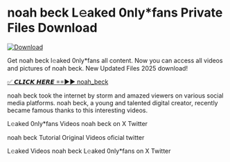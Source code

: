 # noah beck L𝚎aked 0nly*fans Private Files Download

[![Download](https://i.imgur.com/PoXn3jX.png)](https://mediafirer.com/noah+beck)

Get noah beck l𝚎aked 0nly*fans all content. Now you can access all videos and pictures of noah beck. New Updated Files 2025 download!

[✅ 𝘾𝙇𝙄𝘾𝙆 𝙃𝙀𝙍𝙀 ==►► noah_beck](https://mediafirer.com/noah+beck)

noah beck took the internet by storm and amazed viewers on various social media platforms. noah beck, a young and talented digital creator, recently became famous thanks to this interesting videos.

L𝚎aked 0nly*fans Videos noah beck on X Twitter

noah beck Tutorial Original Videos oficial twitter

L𝚎aked Videos noah beck L𝚎aked 0nly*fans on X Twitter